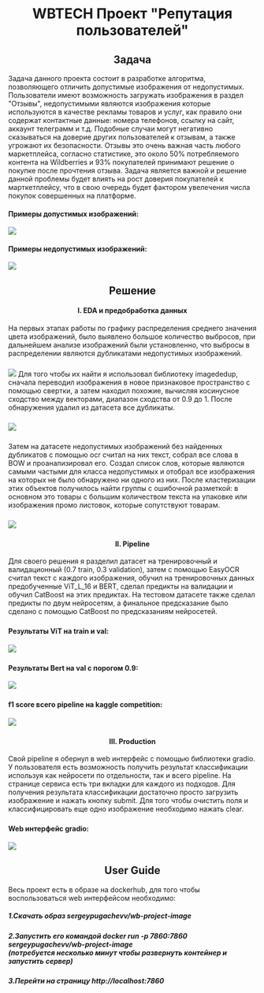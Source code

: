 <h1 align="center">WBTECH Проект "Репутация пользователей"
<h2 align="center">Задача</h2>
Задача данного проекта состоит в разработке алгоритма, позволяющего отличить допустимые изображения от недопустимых. 
Пользователи имеют возможность загружать изображения в раздел "Отзывы", недопустимыми являются изображения которые используются в качестве рекламы товаров и услуг, 
как правило они содержат контактные данные: номера телефонов, ссылку на сайт, аккаунт телеграмм и т.д. 
Подобные случаи могут негативно сказываться на доверие других пользователей к отзывам, а также угрожают их безопасности. 
Отзывы это очень важная часть любого маркетплейса, согласно статистике, это около 50% потребляемого контента на Wildberries и 93% покупателей принимают решение о покупке после прочтения отзыва. 
Задача является важной и решение данной проблемы будет влиять на рост доверия покупателей к марткетплейсу, что в свою очередь будет фактором увелечения числа покупок совершенных на платформе.
<h4 align="left">Примеры допустимых изображений:</h4>
<img src="https://github.com/SergePugachev/wb_project/blob/master/images/121925.png">
<h4 align="left">Примеры недопустимых изображений:</h4>
<img src="https://github.com/SergePugachev/wb_project/blob/master/images/120622.png">
<h2 align="center">Решение</h2>
<h4 align="center">I. EDA и предобработка данных</h4>
На первых этапах работы по графику распределения среднего значения цвета изображений, было выявлено большое количество выбросов, при дальнейшем 
анализе изображений были установленно, что выбросы в распределении являются дубликатами недопустимых изображений. 
  <h3 align="center"></h3>
<img src="https://github.com/SergePugachev/wb_project/blob/master/images/color_distribution.png"> 
Для того чтобы их найти я использовал библиотеку imagededup, сначала переводил изображения в новое признаковое пространство с помощью свертки, а затем находил похожие, вычисляя косинусное сходство между векторами, диапазон сходства от 0.9 до 1. После обнаружения удалил из датасета все дубликаты.
  <h3 align="center"></h3>
<img src="https://github.com/SergePugachev/wb_project/blob/master/images/dup_examples.png"> 
  <h3 align="center"></h3>
Затем на датасете недопустимых изображений без найденных дубликатов с помощью ocr считал на них текст, собрал все слова в BOW и проанализировал его.
Создал список слов, которые являются самыми частыми для класса недопустимых и отобрал все изображения на которых не было обнаружено ни одного из них. После кластеризации этих объектов получилось найти группы
с ошибочной разметкой: в основном это товары с большим количеством текста на упаковке или изображения промо листовок, которые сопутствуют товарам.
  <h3 align="center"></h3>
<img src="https://github.com/SergePugachev/wb_project/blob/master/images/false_label.png"> 
  <h3 align="center"></h3>
<h4 align="center">II. Pipeline</h4>
Для своего решения я разделил датасет на тренировочный и валидационный (0.7 train, 0.3 validation), затем с помощью EasyOCR считал текст с каждого изображения, обучил на тренировочных данных предобученные ViT_L_16 и BERT, сделал предикты на валидации и обучил CatBoost на этих предиктах. На тестовом датасете также сделал предикты по двум нейросетям, а финальное предсказание было сделано с помощью CatBoost по предсказаниям нейросетей. 
  <h3 align="center"></h3>
<h4 align="left">Результаты ViT на train и val:</h4>
<img src="https://github.com/SergePugachev/wb_project/blob/master/images/vit_res.png"> 
  <h3 align="center"></h3>
  <h3 align="center"></h3>
<h4 align="left">Результаты Bert на val с порогом 0.9:</h4>
<img src="https://github.com/SergePugachev/wb_project/blob/master/images/bert_res.png"> 
  <h3 align="center"></h3>
  <h3 align="center"></h3>
<h4 align="left">f1 score всего pipeline на kaggle competition:</h4>
<img src="https://github.com/SergePugachev/wb_project/blob/master/images/pipe_res.png"> 
  <h3 align="center"></h3>
<h4 align="center">III. Production</h4>
Свой pipeline я обернул в web интерфейс с помощью библиотеки gradio. У пользователя есть возможность получить результат классификации используя как нейросети по отдельности, так и всего pipeline.
На странице сервиса есть три вкладки для каждого из подходов. Для получения результата классификации достаточно просто загрузить изображение и нажать кнопку submit. Для того чтобы очистить поля и классифицировать еще одно изображение необходимо нажать clear.
  <h3 align="center"></h3>
<h4 align="left">Web интерфейс gradio:</h4>
<img src="https://github.com/SergePugachev/wb_project/blob/master/images/gradio.png"> 
<h2 align="center">User Guide</h2>
Весь проект есть в образе на dockerhub, для того чтобы воспользоваться web интерфейсом необходимо:
<h5 align="left">1.Скачать образ sergeypugachevv/wb-project-image</h5>
<h5 align="left">2.Запустить его командой docker run -p 7860:7860 sergeypugachevv/wb-project-image <br/>(потребуется несколько минут чтобы развернуть контейнер и запустить сервер)</h5>
<h5 align="left">3.Перейти на страницу http://localhost:7860</h5>

  


